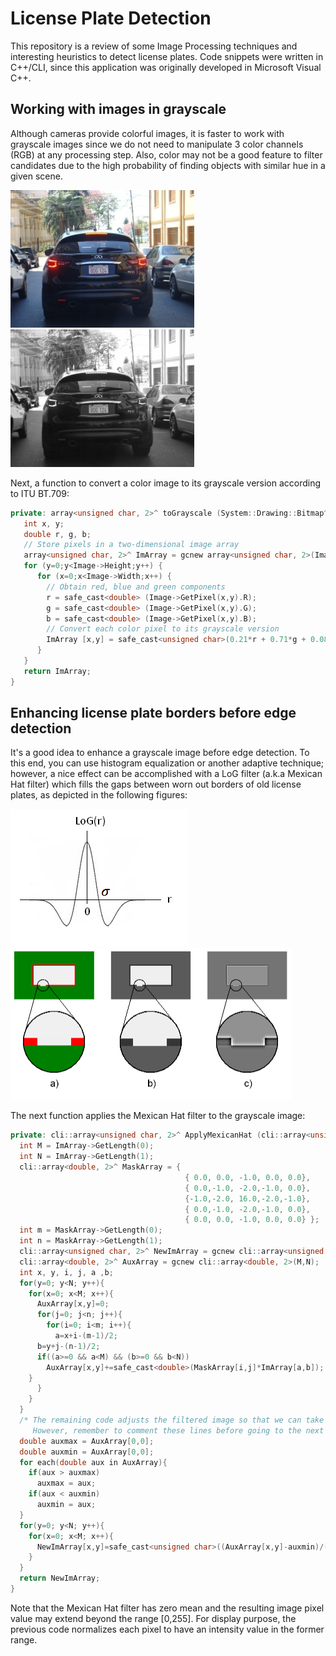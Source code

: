 # License Plate Detection
This repository is a review of some Image Processing techniques and interesting heuristics to detect license plates.
Code snippets were written in C++/CLI, since this application was originally developed in Microsoft Visual C++.

## Working with images in grayscale
Although cameras provide colorful images, it is faster to work with grayscale images since we do not need to manipulate 3 color channels (RGB) at any processing step. Also, color may not be a good feature to filter candidates due to the high probability of finding objects with similar hue in a given scene.

<img src="image1.jpeg?raw=true" alt="Color image" height="220" width="294"> <img src="image2.png?raw=true" alt="Grayscale image" height="220" width="294">

Next, a function to convert a color image to its grayscale version according to ITU BT.709:

```c++
private: array<unsigned char, 2>^ toGrayscale (System::Drawing::Bitmap^ Image) {
   int x, y;
   double r, g, b;
   // Store pixels in a two-dimensional image array
   array<unsigned char, 2>^ ImArray = gcnew array<unsigned char, 2>(Image->Width, Image->Height);
   for (y=0;y<Image->Height;y++) {
      for (x=0;x<Image->Width;x++) {
        // Obtain red, blue and green components
        r = safe_cast<double> (Image->GetPixel(x,y).R);
        g = safe_cast<double> (Image->GetPixel(x,y).G);
        b = safe_cast<double> (Image->GetPixel(x,y).B);
        // Convert each color pixel to its grayscale version
        ImArray [x,y] = safe_cast<unsigned char>(0.21*r + 0.71*g + 0.08*b);			
      }
   }
   return ImArray;
}
```
## Enhancing license plate borders before edge detection
It's a good idea to enhance a grayscale image before edge detection. To this end, you can use histogram equalization or another adaptive technique; however, a nice effect can be accomplished with a LoG filter (a.k.a Mexican Hat filter) which fills the gaps between worn out borders of old license plates, as depicted in the following figures:

<img src="image3.png?raw=true" alt="LoG filter" height="220" width="285"> <img src="image4.png?raw=true" alt="LoG filter" height="242" width="450">

The next function applies the Mexican Hat filter to the grayscale image:

```c++
private: cli::array<unsigned char, 2>^ ApplyMexicanHat (cli::array<unsigned char, 2> ^ ImArray){
  int M = ImArray->GetLength(0);
  int N = ImArray->GetLength(1);
  cli::array<double, 2>^ MaskArray = { 
                                       { 0.0, 0.0, -1.0, 0.0, 0.0},
                                       { 0.0,-1.0, -2.0,-1.0, 0.0},
                                       {-1.0,-2.0, 16.0,-2.0,-1.0},
                                       { 0.0,-1.0, -2.0,-1.0, 0.0},
                                       { 0.0, 0.0, -1.0, 0.0, 0.0} };
  int m = MaskArray->GetLength(0);
  int n = MaskArray->GetLength(1);
  cli::array<unsigned char, 2>^ NewImArray = gcnew cli::array<unsigned char, 2>(M,N);
  cli::array<double, 2>^ AuxArray = gcnew cli::array<double, 2>(M,N);
  int x, y, i, j, a ,b;
  for(y=0; y<N; y++){
    for(x=0; x<M; x++){
      AuxArray[x,y]=0;
      for(j=0; j<n; j++){
        for(i=0; i<m; i++){
          a=x+i-(m-1)/2;
	  b=y+j-(n-1)/2;
	  if((a>=0 && a<M) && (b>=0 && b<N))
	    AuxArray[x,y]+=safe_cast<double>(MaskArray[i,j]*ImArray[a,b]);
	}
      }
    }
  }
  /* The remaining code adjusts the filtered image so that we can take a look at it.
     However, remember to comment these lines before going to the next detection step */
  double auxmax = AuxArray[0,0];
  double auxmin = AuxArray[0,0];
  for each(double aux in AuxArray){
    if(aux > auxmax)
      auxmax = aux;
    if(aux < auxmin)
      auxmin = aux;
  }
  for(y=0; y<N; y++){
    for(x=0; x<M; x++){
      NewImArray[x,y]=safe_cast<unsigned char>((AuxArray[x,y]-auxmin)/(auxmax-auxmin)*255.0);
    }
  }
  return NewImArray;
}
```

Note that the Mexican Hat filter has zero mean and the resulting image pixel value may extend beyond the range [0,255]. For display purpose, the previous code normalizes each pixel to have an intensity value in the former range.
